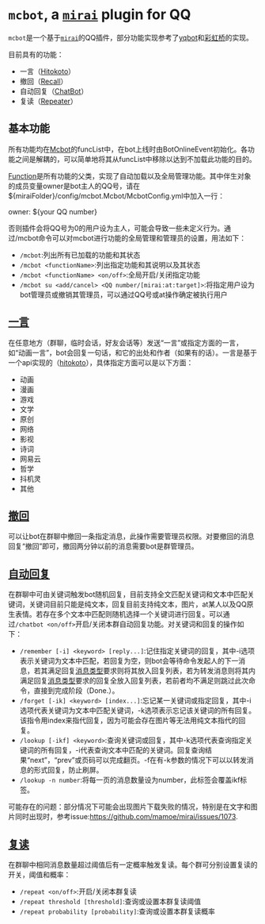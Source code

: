 # `mcbot`, a [`mirai`](https://github.com/mamoe/mirai) plugin for QQ

`mcbot`是一个基于[`mirai`](https://github.com/mamoe/mirai)的QQ插件，部分功能实现参考了[yqbot](https://github.com/Yongqi-Zhuo/yqbot)和[彩虹桥](https://github.com/niltok/tesseract)的实现。

目前具有的功能：
- 一言（[Hitokoto](#一言)）
- 撤回（[Recall](#撤回)）
- 自动回复（[ChatBot](#自动回复)）
- 复读（[Repeater](#复读)）

## 基本功能

所有功能均在[Mcbot](src/main/kotlin/Mcbot.kt)的funcList中，在bot上线时由BotOnlineEvent初始化。各功能之间是解耦的，可以简单地将其从funcList中移除以达到不加载此功能的目的。

[Function](src/main/kotlin/Function.kt)是所有功能的父类，实现了自动加载以及全局管理功能。其中伴生对象的成员变量owner是bot主人的QQ号，请在${miraiFolder}/config/mcbot.Mcbot/McbotConfig.yml中加入一行：

owner: ${your QQ number}

否则插件会将QQ号为0的用户设为主人，可能会导致一些未定义行为。通过/mcbot命令可以对mcbot进行功能的全局管理和管理员的设置，用法如下：

- `/mcbot`:列出所有已加载的功能和其状态
- `/mcbot <functionName>`:列出指定功能和其说明以及其状态
- `/mcbot <functionName> <on/off>`:全局开启/关闭指定功能
- `/mcbot su <add/cancel> <QQ number/[mirai:at:target]>`:将指定用户设为bot管理员或撤销其管理员，可以通过QQ号或at操作确定被执行用户

## [一言](src/main/kotlin/Hitokoto.kt)

在任意地方（群聊，临时会话，好友会话等）发送“一言”或指定方面的一言，如“动画一言”，bot会回复一句话，和它的出处和作者（如果有的话）。一言是基于一个api实现的（[hitokoto](https://hitokoto.cn)），具体指定方面可以是以下方面：
- 动画
- 漫画
- 游戏
- 文学
- 原创
- 网络
- 影视
- 诗词
- 网易云
- 哲学
- 抖机灵
- 其他

## [撤回](src/main/kotlin/Recall.kt)

可以让bot在群聊中撤回一条指定消息，此操作需要管理员权限。对要撤回的消息回复“撤回”即可，撤回两分钟以前的消息需要bot是群管理员。

## [自动回复](src/main/kotlin/ChatBot.kt)

在群聊中可由关键词触发bot随机回复，目前支持全文匹配关键词和文本中匹配关键词，关键词目前只能是纯文本，回复目前支持<a id = "ReplyType">纯文本，图片，at某人以及QQ原生表情</a>。若存在多个文本中匹配则随机选择一个关键词进行回复。可以通过`/chatbot <on/off>`开启/关闭本群自动回复功能。对关键词和回复的操作如下：

- `/remember [-i] <keyword> [reply...]`:记住指定关键词的回复，其中-i选项表示关键词为文本中匹配，若回复为空，则bot会等待命令发起人的下一消息，若其满足回复[消息类型](#ReplyType)要求则将其放入回复列表，若为转发消息则将其内满足回复[消息类型](#ReplyType)要求的回复全放入回复列表，若前者均不满足则跳过此次命令，直接到完成阶段（Done.）。
- `/forget [-ik] <keyword> [index...]`:忘记某一关键词或指定回复，其中-i选项代表关键词为文本中匹配关键词，-k选项表示忘记该关键词的所有回复。该指令用index来指代回复，因为可能会存在图片等无法用纯文本指代的回复。
- `/lookup [-ikf] <keyword>`:查询关键词或回复，其中-k选项代表查询指定关键词的所有回复，-i代表查询文本中匹配的关键词。回复查询结果“next”，“prev”或页码可以完成翻页。-f在有-k参数的情况下可以以转发消息的形式回复，防止刷屏。
- `/lookup -n number`:将每一页的消息数量设为number，此标签会覆盖ikf标签。

可能存在的问题：部分情况下可能会出现图片下载失败的情况，特别是在文字和图片同时出现时，参考issue:<https://github.com/mamoe/mirai/issues/1073>.

## [复读](src/main/kotlin/Repeater.kt)

在群聊中相同消息数量超过阈值后有一定概率触发复读。每个群可分别设置复读的开关，阈值和概率：

- `/repeat <on/off>`:开启/关闭本群复读
- `/repeat threshold [threshold]`:查询或设置本群复读阈值
- `/repeat probability [probability]`:查询或设置本群复读概率
